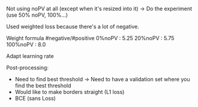 Not using noPV at all (except when it's resized into it)
-> Do the experiment (use 50% noPV, 100%...)

Used weighted loss because there's a lot of negative.

Weight formula #negative/#positive
0%noPV : 5.25
20%noPV : 5.75
100%noPV : 8.0

Adapt learning rate

Post-processing: 
- Need to find best threshold
  -> Need to have a validation set where you find the best threshold
- Would like to make borders straight (L1 loss)
- BCE (sans Loss)
